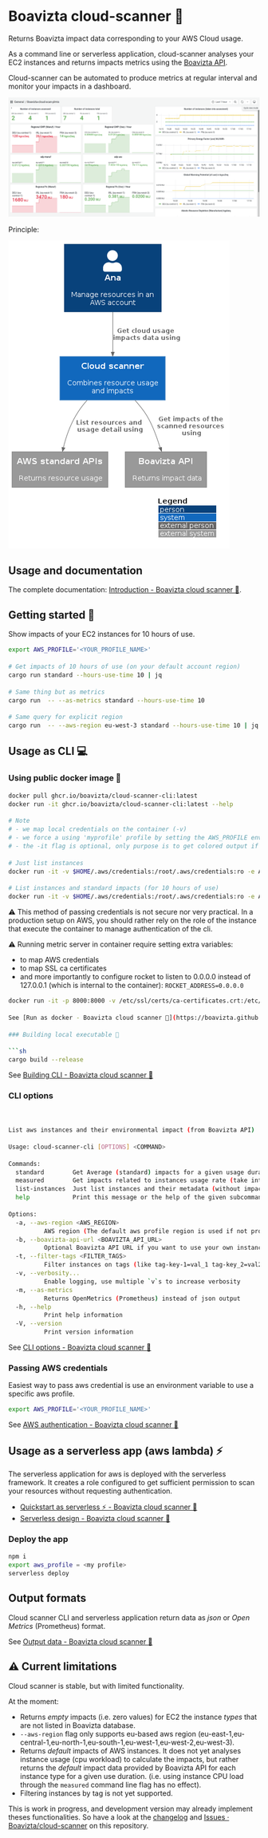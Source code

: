 # Boavizta cloud-scanner 📡

Returns Boavizta impact data corresponding to your AWS Cloud usage.

As a command line or serverless application, cloud-scanner analyses your EC2 instances and returns impacts metrics using the [Boavizta API](https://github.com/Boavizta/boaviztapi/).

Cloud-scanner can be automated to produce metrics at regular interval and monitor your impacts in a dashboard.

![A example dashboard rendering cloud scanner metrics](docs/src/images/cloud-scanner-dashboard-clear.png "A example dashboard rendering cloud scanner metrics")

Principle:

![System in context diagram of cloud scanner](docs/src/images/cloud-scanner-system-in-context.png "System in context diagram of cloud scanner")

## Usage and documentation

The complete documentation: [Introduction - Boavizta cloud scanner 📡](https://boavizta.github.io/cloud-scanner/).

## Getting started 🚀

Show impacts of your EC2 instances for 10 hours of use.

```sh
export AWS_PROFILE='<YOUR_PROFILE_NAME>'

# Get impacts of 10 hours of use (on your default account region)
cargo run standard --hours-use-time 10 | jq

# Same thing but as metrics
cargo run  -- --as-metrics standard --hours-use-time 10

# Same query for explicit region
cargo run  -- --aws-region eu-west-3 standard --hours-use-time 10 | jq
```

## Usage as CLI 💻

### Using  public docker image 🐳

```sh
docker pull ghcr.io/boavizta/cloud-scanner-cli:latest
docker run -it ghcr.io/boavizta/cloud-scanner-cli:latest --help

# Note
# - we map local credentials on the container (-v)
# - we force a using 'myprofile' profile by setting the AWS_PROFILE environment variable with -e flag
# - the -it flag is optional, only purpose is to get colored output if any

# Just list instances
docker run -it -v $HOME/.aws/credentials:/root/.aws/credentials:ro -e AWS_PROFILE='myprofile' ghcr.io/boavizta/cloud-scanner-cli:latest list-instances

# List instances and standard impacts (for 10 hours of use)
docker run -it -v $HOME/.aws/credentials:/root/.aws/credentials:ro -e AWS_PROFILE='myprofile' ghcr.io/boavizta/cloud-scanner-cli:latest standard --hours-use-time 10
```

⚠ This method of passing credentials is not secure nor very practical. In a production setup on AWS, you should rather rely on the role of the instance that execute the container to manage authentication of the cli.

⚠ Running metric server in container require setting  extra variables:
  - to map AWS credentials 
  - to map SSL ca certificates 
  - and more importantly to configure rocket to listen to 0.0.0.0 instead of 127.0.0.1 (which is internal to the container): `ROCKET_ADDRESS=0.0.0.0`
``` sh
docker run -it -p 8000:8000 -v /etc/ssl/certs/ca-certificates.crt:/etc/ssl/certs/ca-certificates.crt -v $HOME/.aws/credentials:/root/.aws/credentials:ro -e ROCKET_ADDRESS=0.0.0.0 -e ROCKET_PORT=8000 -e AWS_PROFILE=$AWS_PROFILE ghcr.io/boavizta/cloud-scanner-cli:latest s

See [Run as docker - Boavizta cloud scanner 📡](https://boavizta.github.io/cloud-scanner/how-to/docker-guide.html)

### Building local executable 🦀

```sh
cargo build --release
```

See [Building CLI - Boavizta cloud scanner 📡](https://boavizta.github.io/cloud-scanner/how-to/building-cli.html)

### CLI options

```sh


List aws instances and their environmental impact (from Boavizta API)

Usage: cloud-scanner-cli [OPTIONS] <COMMAND>

Commands:
  standard        Get Average (standard) impacts for a given usage duration (without considering cpu use)
  measured        Get impacts related to instances usage rate (take into account instance cpu  use)
  list-instances  Just list instances and their metadata (without impacts)
  help            Print this message or the help of the given subcommand(s)

Options:
  -a, --aws-region <AWS_REGION>
          AWS region (The default aws profile region is used if not provided)
  -b, --boavizta-api-url <BOAVIZTA_API_URL>
          Optional Boavizta API URL if you want to use your own instance (URL without the trailing slash, e.g. https://api.boavizta.org)
  -t, --filter-tags <FILTER_TAGS>
          Filter instances on tags (like tag-key-1=val_1 tag-key_2=val2)
  -v, --verbosity...
          Enable logging, use multiple `v`s to increase verbosity
  -m, --as-metrics
          Returns OpenMetrics (Prometheus) instead of json output
  -h, --help
          Print help information
  -V, --version
          Print version information
```

See [CLI options - Boavizta cloud scanner 📡](https://boavizta.github.io/cloud-scanner/reference/cli-options.html)

### Passing AWS credentials

Easiest way to pass aws credential is use an environment variable to use a specific aws profile.

```sh
export AWS_PROFILE='<YOUR_PROFILE_NAME>'
```

See [AWS authentication - Boavizta cloud scanner 📡](https://boavizta.github.io/cloud-scanner/how-to/passing-aws-credentials.html)

## Usage as a serverless app (aws lambda) ⚡

The serverless application for aws is deployed with the serverless framework.
It creates a role configured to get sufficient permission to scan your resources without requesting authentication.

- [Quickstart as serverless ⚡ - Boavizta cloud scanner 📡](https://boavizta.github.io/cloud-scanner/tutorials/quickstart-serverless.html)
- [Serverless design - Boavizta cloud scanner 📡](https://boavizta.github.io/cloud-scanner/reference/serverless-design.html)

### Deploy the app

```sh
npm i
export aws_profile = <my profile>
serverless deploy
```

## Output formats

Cloud scanner CLI and serverless application return data as _json_ or _Open Metrics_ (Prometheus) format.

See [Output data - Boavizta cloud scanner 📡](https://boavizta.github.io/cloud-scanner/reference/output-data.html)

## ⚠ Current limitations

Cloud scanner is stable, but with limited functionality.

At the moment:

- Returns _empty_ impacts (i.e. zero values) for EC2 the instance _types_ that are not listed in Boavizta database.
- `--aws-region` flag only supports eu-based aws region (eu-east-1,eu-central-1,eu-north-1,eu-south-1,eu-west-1,eu-west-2,eu-west-3).
- Returns _default_ impacts of AWS instances. It does not yet analyses instance usage (cpu workload) to calculate the impacts, but rather returns the _default_ impact data provided by Boavizta API for each instance type for a given use duration. (i.e. using instance CPU load through the `measured` command line flag has no effect).
- Filtering instances by tag is not yet supported.

This is work in progress, and development version may already implement theses functionalities. So have a look at the [changelog](https://github.com/Boavizta/cloud-scanner/blob/main/CHANGELOG.md) and [Issues · Boavizta/cloud-scanner](https://github.com/Boavizta/cloud-scanner/issues) on this repository.
